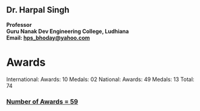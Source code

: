 ## Dr. Harpal Singh
**Professor**  
**Guru Nanak Dev Engineering College, Ludhiana**  
**Email: hps_bhoday@yahoo.com**

# Awards
International:  Awards: 10
Medals: 02
National: Awards: 49
Medals: 13
Total: 74

### [Number of Awards = 59](../Documents/Awards.pdf)
